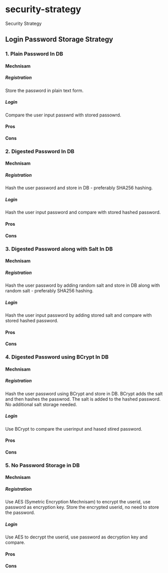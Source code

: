 # security-strategy
Security Strategy

## Login Password Storage Strategy
### 1. Plain Password In DB
#### Mechnisam
##### Registration
Store the password in plain text form.
##### Login
Compare the user input passwrd with stored passowrd.
#### Pros
#### Cons
### 2. Digested Password In DB
#### Mechnisam
##### Registration
Hash the user password and store in DB - preferably SHA256 hashing.
##### Login
Hash the user input password and compare with stored hashed password.
#### Pros
#### Cons
### 3. Digested Password along with Salt In DB
#### Mechnisam
##### Registration
Hash the user password by adding random salt and store in DB along with random salt - preferably SHA256 hashing.
##### Login
Hash the user input password by adding stored salt and compare with stored hashed password.
#### Pros
#### Cons
### 4. Digested Password using BCrypt In DB
#### Mechnisam
##### Registration
Hash the user password using BCrypt and store in DB. BCrypt adds the salt and then hashes the passwrod. The salt is added to the hashed password. No additional salt storage needed.
##### Login
Use BCrypt to compare the userinput and hased stired password.
#### Pros
#### Cons
### 5. No Password Storage in DB
#### Mechnisam
##### Registration
Use AES (Symetric Encryption Mechnisam) to encrypt the userid, use password as encryption key. Store the encrypted userid, no need to store the password.
##### Login
Use AES to decrypt the userid, use password as decryption key and compare.
#### Pros
#### Cons
